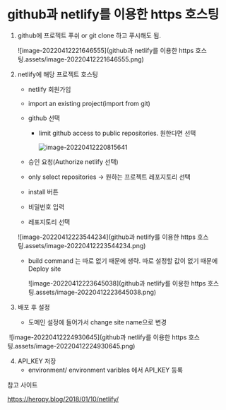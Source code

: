 # github과 netlify를 이용한 https 호스팅

1. github에 프로젝트 푸쉬 or git clone 하고 푸시해도 됨.

   ![image-20220412221646555](github과 netlify를 이용한 https 호스팅.assets/image-20220412221646555.png)

2. netlify에 해당 프로젝트 호스팅

   - netlify 회원가입

   - import an existing project(import from git)

   - github 선택

     - limit github access to public repositories. 원한다면 선택

       ![image-20220412220815641](C:\Users\heewon\AppData\Roaming\Typora\typora-user-images\image-20220412220815641.png)

   - 승인 요청(Authorize netlify 선택)

   - only select repositories -> 원하는 프로젝트 레포지토리 선택

   - install 버튼

   - 비밀번호 입력

   - 레포지토리 선택

   ![image-20220412223544234](github과 netlify를 이용한 https 호스팅.assets/image-20220412223544234.png)

   - build command 는 따로 없기 때문에 생략. 따로 설정할 값이 없기 때문에 Deploy site

     ![image-20220412223645038](github과 netlify를 이용한 https 호스팅.assets/image-20220412223645038.png)

3. 배포 후 설정

   - 도메인 설정에 들어가서 change site name으로 변경

​				![image-20220412224930645](github과 netlify를 이용한 https 호스팅.assets/image-20220412224930645.png)



4. API_KEY 저장
   - environment/ environment varibles 에서 API_KEY 등록



참고 사이트

https://heropy.blog/2018/01/10/netlify/

